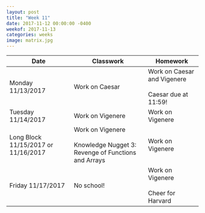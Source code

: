 ```yaml
---
layout: post
title: "Week 11"
date: 2017-11-12 00:00:00 -0400
weekof: 2017-11-13
categories: weeks
image: matrix.jpg
---
```


|Date                        |Classwork|Homework|
|----------------------------|---------|--------|
|Monday 11/13/2017            | Work on Caesar| Work on Caesar and Vigenere <br><br> Caesar due at 11:59! |
|Tuesday 11/14/2017           | Work on Vigenere | Work on Vigenere |
|Long Block 11/15/2017 or 11/16/2017 | Work on Vigenere <br><br> Knowledge Nugget 3: Revenge of Functions and Arrays | Work on Vigenere  |
|Friday 11/17/2017           | No school! | Work on Vigenere <br><br> Cheer for Harvard |
